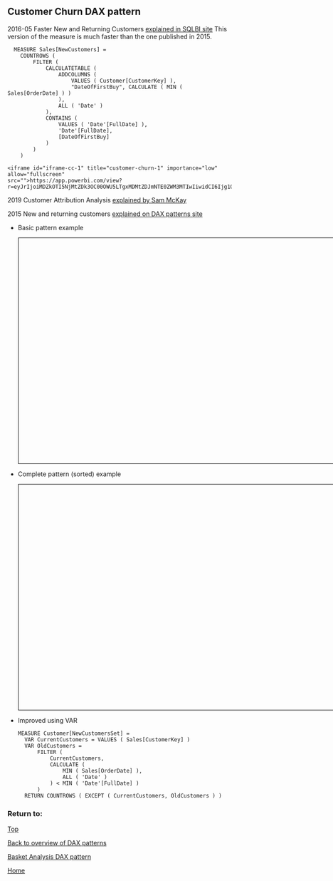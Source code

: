 <style>
    iframe {
      border: 1px solid black;
      width: 800px;
      height: 506px;
    }
</style>


## Customer Churn DAX pattern

2016-05 Faster New and Returning Customers [explained in SQLBI site](https://www.sqlbi.com/articles/computing-new-customers-in-dax/)
This version of the measure is much faster than the one published in 2015.

```
  MEASURE Sales[NewCustomers] =
    COUNTROWS (
        FILTER (
            CALCULATETABLE (
                ADDCOLUMNS (
                    VALUES ( Customer[CustomerKey] ),
                    "DateOfFirstBuy", CALCULATE ( MIN ( Sales[OrderDate] ) )
                ),
                ALL ( 'Date' )
            ),
            CONTAINS (
                VALUES ( 'Date'[FullDate] ), 
                'Date'[FullDate], 
                [DateOfFirstBuy] 
            )
        )
    )
```
    <iframe id="iframe-cc-1" title="customer-churn-1" importance="low" allow="fullscreen"
    src="">https://app.powerbi.com/view?r=eyJrIjoiMDZkOTI5NjMtZDk3OC00OWU5LTgxMDMtZDJmNTE0ZWM3MTIwIiwidCI6Ijg1OTBlYTFlLTdiMjctNDJlNS04MTdmLTZjOGYzNzE5ZjMxNCJ9</iframe>
    

2019 Customer Attribution Analysis [explained by Sam McKay](https://blog.enterprisedna.co/customer-attrition-analysis-advanced-dax-in-power-bi/)

2015 New and returning customers [explained on DAX patterns site](https://www.daxpatterns.com/new-and-returning-customers/)

- Basic pattern example
    
    <iframe id="iframe-cc-3" title="customer-churn-3" importance="low" allow="fullscreen"
    src=""></iframe>
    

- Complete pattern (sorted) example
    
    <iframe id="iframe-cc-4" title="customer-churn-4" importance="low"  allow="fullscreen" 
    src=""></iframe>

- Improved using VAR

  ```
  MEASURE Customer[NewCustomersSet] =
    VAR CurrentCustomers = VALUES ( Sales[CustomerKey] )
    VAR OldCustomers = 
        FILTER (
            CurrentCustomers,
            CALCULATE (
                MIN ( Sales[OrderDate] ), 
                ALL ( 'Date' )
            ) < MIN ( 'Date'[FullDate] )
        )
    RETURN COUNTROWS ( EXCEPT ( CurrentCustomers, OldCustomers ) )
    ```

### Return to: 
[Top](#basket-analysis-dax-pattern)
  
[Back to overview of DAX patterns](/Power-BI-samples-DAX-patterns/)
 
[Basket Analysis DAX pattern](/Power-BI-samples-DAX-patterns/basket-analysis/)
  
[Home](/.)
